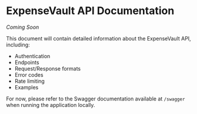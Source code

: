 <!-- This file is a placeholder for API documentation. It will be filled with content as the API matures. -->

# ExpenseVault API Documentation

*Coming Soon*

This document will contain detailed information about the ExpenseVault API, including:

- Authentication
- Endpoints
- Request/Response formats
- Error codes
- Rate limiting
- Examples

For now, please refer to the Swagger documentation available at `/swagger` when running the application locally.

